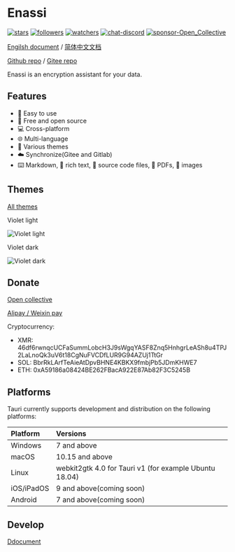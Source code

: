 # Enassi

[![stars](https://img.shields.io/github/stars/enassi?style=social)](https://github.com/enassi/enassi)
[![followers](https://img.shields.io/github/followers/enassi?style=social)](https://github.com/enassi/enassi)
[![watchers](https://img.shields.io/github/watchers/enassi/enassi?style=social)](https://github.com/enassi/enassi)
[![chat-discord](https://img.shields.io/badge/chat-discord-7289da.svg)](https://github.com/enassi/enassi)
[![sponsor-Open_Collective](https://img.shields.io/badge/sponsor-Open%20Collective-blue.svg)](https://github.com/enassi/enassi)

[Engilsh document](https://enassi.pages.dev/en/) / [简体中文文档](https://enassi.pages.dev/zh-cn/)

[Github repo](https://github.com/enassi/enassi) / [Gitee repo](https://gitee.com/enassi/enassi/)

Enassi is an encryption assistant for your data.

## Features

- 🙂 Easy to use
- 💌 Free and open source
- 💻 Cross-platform
- 🌐 Multi-language
- 🎨 Various themes
- ☁️ Synchronize(Gitee and Gitlab)
- ⌨️ Markdown, 📖 rich text, 🔣 source code files, 📔 PDFs, 🎵 images

## Themes

[All themes](https://enassi.pages.dev/en/themes/)

Violet light

![Violet light](https://enassi.pages.dev/violet_light.png)

Violet dark

![Violet dark](https://enassi.pages.dev/violet_dark.png)

## Donate

[Open collective](https://opencollective.com/enassi)

[Alipay / Weixin pay](https://github.com/newproplus)

Cryptocurrency:

- XMR: 46df6rwnqcUCFaSummLobcH3J9sWgqYASF8Znq5HnhgrLeASh8u4TPJ2LaLnoQk3uV6t18CgNuFVCDfLUR9G94AZUj1TtGr
- SOL: BbrRkLArfTeAieAtDpvBHNE4KBKX9fmbjPb5JDmKHWE7
- ETH: 0xA59186a08424BE262FBacA922E87Ab82F3C5245B

## Platforms

Tauri currently supports development and distribution on the following platforms:

| Platform   | Versions                                               |
| :--------- | :----------------------------------------------------- |
| Windows    | 7 and above                                            |
| macOS      | 10.15 and above                                        |
| Linux      | webkit2gtk 4.0 for Tauri v1 (for example Ubuntu 18.04) |
| iOS/iPadOS | 9 and above(coming soon)                               |
| Android    | 7 and above(coming soon)                               |

## Develop

[Ddocument](https://enassi.pages.dev//en/develop/build/)
